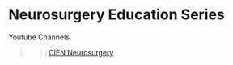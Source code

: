 # Neurosurgery Education Series 
Youtube Channels 
>>[CIEN Neurosurgery](https://www.youtube.com/channel/UCeoarBVuV8n_SrAtQ8Icc1Q)

